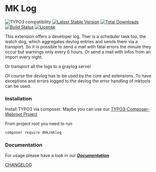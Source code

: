 MK Log
=========

![TYPO3 compatibility](https://img.shields.io/badge/TYPO3-10.4%20%7C%2011.5-orange?maxAge=3600&style=flat-square&logo=typo3)
[![Latest Stable Version](https://img.shields.io/packagist/v/dmk/mklog.svg?maxAge=3600&style=flat-square&logo=composer)](https://packagist.org/packages/dmk/mklog)
[![Total Downloads](https://img.shields.io/packagist/dt/dmk/mklog.svg?maxAge=3600&style=flat-square)](https://packagist.org/packages/dmk/mklog)
[![Build Status](https://img.shields.io/github/workflow/status/DMKEBUSINESSGMBH/typo3-mklog/PHP%20Checks.svg?maxAge=3600&style=flat-square&logo=github-actions)](https://github.com/DMKEBUSINESSGMBH/typo3-mklog/actions?query=workflow%3A%22PHP+Checks%22)
[![License](https://img.shields.io/packagist/l/dmk/mklog.svg?maxAge=3600&style=flat-square&logo=gnu)](https://packagist.org/packages/dmk/mklog)


This extension offers a developer log. 
Ther is a scheduler task too, the watch dog, which aggregates devlog entries and sends them via a transport.
So it is possible to send a mail with fatal errors the minute they occur but warnings only every 6 hours. 
Or send a mail with infos from an import every night.

Or transport all the logs to a graylog server

Of course the devlog has to be used by the core and extensions.
To have exceptions and errors logged to the devlog the error handling of mktools can be used.

### Installation
Install TYPO3 via composer.
Maybe you can use our [TYPO3-Composer-Webroot Project](https://github.com/DMKEBUSINESSGMBH/typo3-composer-webroot)

From project root you need to run
```bash
composer require dmk/mklog
```

### Documentation

For usage please have a look in our **_[Documentation](Documentation/Index.md)_**

[CHANGELOG](Documentation/CHANGELOG.md)
